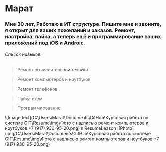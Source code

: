#  Марат

### Мне 30 лет, Работаю в ИТ структуре. Пишите мне и звоните, я открыт для ваших пожеланий и заказов. Ремонт, настройка, пайка, а теперь ещё и программирование ваших приложений под iOS и Android.

###### Список навыков
>Ремонт вычислительной техники

>Ремонт компьютеров и ноутбуков

>Ремонт телефонов

>Пайка схем

>Программирование




![Image text](C:\Users\Marat\Documents\GitHub\Курсовая работа по системе GIT\Resume\img\Фото с надписью ремонт компьютеров и ноутбуков +7 (917) 930-95-20.png) # ResumeLeason
![Photo](img/C:\Users\Marat\Documents\GitHub\Курсовая работа по системе GIT\Resume\img\Фото с надписью ремонт компьютеров и ноутбуков +7 (917) 930-95-20.png)